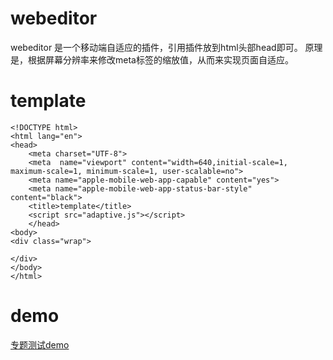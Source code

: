 ﻿# webeditor

webeditor 是一个移动端自适应的插件，引用插件放到html头部head即可。
原理是，根据屏幕分辨率来修改meta标签的缩放值，从而来实现页面自适应。



# template
    <!DOCTYPE html>
    <html lang="en">
    <head>
        <meta charset="UTF-8">
        <meta  name="viewport" content="width=640,initial-scale=1, maximum-scale=1, minimum-scale=1, user-scalable=no">
		<meta name="apple-mobile-web-app-capable" content="yes">
        <meta name="apple-mobile-web-app-status-bar-style" content="black">
        <title>template</title>
        <script src="adaptive.js"></script>
        </head>
    <body>
    <div class="wrap">

    </div>
    </body>
    </html>

# demo
[专题测试demo](https://heqing0712.github.io/adaptive/examples)
